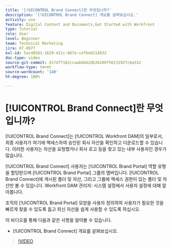 ```yaml
---
title: '[!UICONTROL Brand Connect]란 무엇입니까?'
description: '[!UICONTROL Brand Connect] 개요를 살펴보십시오.'
activity: use
feature: Digital Content and Documents,Get Started with Workfront
type: Tutorial
role: User
level: Beginner
team: Technical Marketing
jira: KT-8977
exl-id: 5acd8581-1629-421c-867e-cefbeb214832
doc-type: video
source-git-commit: d17df7162ccaab6b62db34209f50131927c0a532
workflow-type: tm+mt
source-wordcount: '140'
ht-degree: 100%

---
```


# [!UICONTROL Brand Connect]란 무엇입니까?

[!UICONTROL Brand Connect]는 [!UICONTROL Workfront DAM]의 일부로서, 최종 사용자가 여기에 액세스하여 승인된 회사 자산을 확인하고 다운로드할 수 있습니다. 이러한 사용자는 자산을 요청했거나 회사 로고 등을 찾고 있는 내부 사용자인 경우가 많습니다.

[!UICONTROL Brand Connect] 사용자는 [!UICONTROL Brand Portal] 역할 유형을 할당받으며 [!UICONTROL Brand Portal] 그룹의 멤버입니다. [!UICONTROL Brand Connect]에 게시된 폴더 및 자산, 그리고 그룹에 액세스 권한이 있는 폴더 및 자산만 볼 수 있습니다. Workfront DAM 관리자: 시스템 설정에서 사용자 설정에 대해 알아봅니다.

<!-- Need the cross-reference link to other LP, mentioned above -->

조직의 [!UICONTROL Brand Portal] 모양을 사용자 정의하여 사용자가 필요한 것을 빠르게 찾을 수 있도록 돕고 최신 자산을 쉽게 사용할 수 있도록 하십시오.

이 비디오를 통해 다음과 같은 사항을 알아볼 수 있습니다.

* [!UICONTROL Brand Connect] 개요를 살펴보십시오.

>[!VIDEO](https://video.tv.adobe.com/v/335240/?quality=12&learn=on&enablevpops)

<!-- Learn more graphic and link to article, below
* Workfront DAM within Workfront
 -->
